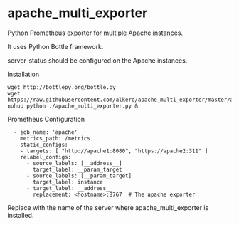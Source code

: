 # apache_multi_exporter
Python Prometheus exporter for multiple Apache instances.

It uses Python Bottle framework.


server-status should be configured on the Apache instances.


Installation

```
wget http://bottlepy.org/bottle.py
wget https://raw.githubusercontent.com/alkero/apache_multi_exporter/master/apache_multi_exporter.py
nohup python ./apache_multi_exporter.py &
```


Prometheus Configuration

```
  - job_name: 'apache'
    metrics_path: /metrics
    static_configs:
    - targets: [ "http://apache1:8080", "https://apache2:311" ]
    relabel_configs:
      - source_labels: [__address__]
        target_label: __param_target
      - source_labels: [__param_target]
        target_label: instance
      - target_label: __address__
        replacement: <hostname>:8767  # The apache exporter
```
Replace <hostname> with the name of the server where apache_multi_exporter is installed.
